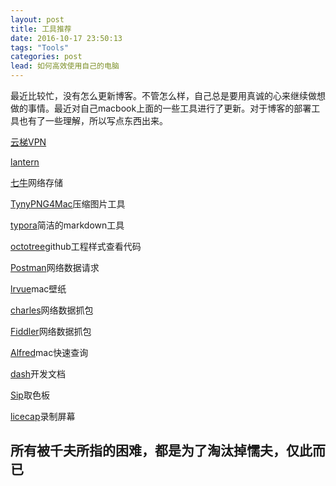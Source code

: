 ```yaml
---
layout: post
title: 工具推荐
date: 2016-10-17 23:50:13
tags: "Tools"
categories: post
lead: 如何高效使用自己的电脑
---
```


最近比较忙，没有怎么更新博客。不管怎么样，自己总是要用真诚的心来继续做想做的事情。最近对自己macbook上面的一些工具进行了更新。对于博客的部署工具也有了一些理解，所以写点东西出来。<!--more-->




[云梯VPN](http://beatfw.com/?r=53b8d9f3a5b25d81)

[lantern](https://github.com/getlantern/lantern)

[七牛](http://www.qiniu.com/)网络存储

[TynyPNG4Mac](https://github.com/kyleduo/TinyPNG4Mac)压缩图片工具

[typora](https://www.typora.io/)简洁的markdown工具

[octotree](https://github.com/buunguyen/octotree)github工程样式查看代码

[Postman](https://www.getpostman.com/)网络数据请求

[lrvue](https://itunes.apple.com/us/app/irvue/id1039633667)mac壁纸

[charles](https://www.charlesproxy.com/)网络数据抓包

[Fiddler](http://www.telerik.com/fiddler)网络数据抓包

[Alfred](https://www.alfredapp.com/)mac快速查询

[dash](https://kapeli.com/dash)开发文档

[Sip](https://itunes.apple.com/us/app/sip/id507257563?mt=12)取色板

[licecap](http://www.cockos.com/licecap/)录制屏幕  






## 所有被千夫所指的困难，都是为了淘汰掉懦夫，仅此而已
